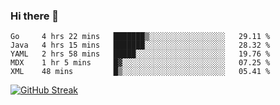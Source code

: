### Hi there 👋

<!--START_SECTION:waka-->
```text
Go     4 hrs 22 mins   ███████▒░░░░░░░░░░░░░░░░░   29.11 % 
Java   4 hrs 15 mins   ███████░░░░░░░░░░░░░░░░░░   28.32 % 
YAML   2 hrs 58 mins   █████░░░░░░░░░░░░░░░░░░░░   19.76 % 
MDX    1 hr 5 mins     █▓░░░░░░░░░░░░░░░░░░░░░░░   07.25 % 
XML    48 mins         █▒░░░░░░░░░░░░░░░░░░░░░░░   05.41 % 
```
<!--END_SECTION:waka-->

[![GitHub Streak](http://github-readme-streak-stats.herokuapp.com?user=abingcbc&date_format=j%20M%5B%20Y%5D)](https://git.io/streak-stats)



<!--
**Abingcbc/Abingcbc** is a ✨ _special_ ✨ repository because its `README.md` (this file) appears on your GitHub profile.

Here are some ideas to get you started:

- 🔭 I’m currently working on ...
- 🌱 I’m currently learning ...
- 👯 I’m looking to collaborate on ...
- 🤔 I’m looking for help with ...
- 💬 Ask me about ...
- 📫 How to reach me: ...
- 😄 Pronouns: ...
- ⚡ Fun fact: ...

![Top Langs](https://github-readme-stats.vercel.app/api/top-langs/?username=abingcbc&count_private=true)
![Abing's github stats](https://github-readme-stats.vercel.app/api?username=abingcbc&count_private=true&show_icons=true&theme=dark)

-->

